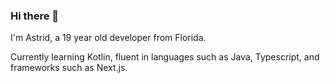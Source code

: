 ### Hi there 👋

I'm Astrid, a 19 year old developer from Florida.

Currently learning Kotlin, fluent in languages such as Java, Typescript, and frameworks such as Next.js.
